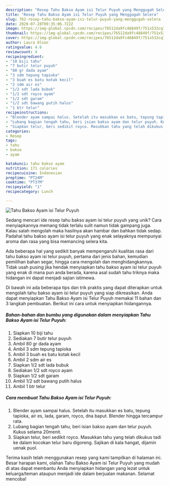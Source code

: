 ```yaml
---
description: "Resep Tahu Bakso Ayam isi Telur Puyuh yang Menggugah Selera"
title: "Resep Tahu Bakso Ayam isi Telur Puyuh yang Menggugah Selera"
slug: 762-resep-tahu-bakso-ayam-isi-telur-puyuh-yang-menggugah-selera
date: 2020-07-28T09:35:06.722Z
image: https://img-global.cpcdn.com/recipes/76512da9fc48849f/751x532cq70/tahu-bakso-ayam-isi-telur-puyuh-foto-resep-utama.jpg
thumbnail: https://img-global.cpcdn.com/recipes/76512da9fc48849f/751x532cq70/tahu-bakso-ayam-isi-telur-puyuh-foto-resep-utama.jpg
cover: https://img-global.cpcdn.com/recipes/76512da9fc48849f/751x532cq70/tahu-bakso-ayam-isi-telur-puyuh-foto-resep-utama.jpg
author: Laura Olson
ratingvalue: 4.6
reviewcount: 4
recipeingredient:
- "10 biji tahu"
- "7 butir telur puyuh"
- "80 gr dada ayam"
- "3 sdm tepung tapioka"
- "3 buah es batu kotak kecil"
- "2 sdm air es"
- "1/2 sdt lada bubuk"
- "1/2 sdt royco ayam"
- "1/2 sdt garam"
- "1/2 sdt bawang putih halus"
- "1 btr telur"
recipeinstructions:
- "Blender ayam sampai halus. Setelah itu masukkan es batu, tepung tapioka, air es, lada, garam, royco, dna baput. Blender hingga tercampur rata."
- "Lubang bagian tengah tahu, beri isian bakso ayam dan telur puyuh. Kukus selama 20menit."
- "Siapkan telur, beri sedikit royco. Masukkan tahu yang telah dikukus tadi ke dalam kocokan telur baru digoreng. Sajikan di kala hangat, dijamin uenak puol."
categories:
- Resep
tags:
- tahu
- bakso
- ayam

katakunci: tahu bakso ayam 
nutrition: 171 calories
recipecuisine: Indonesian
preptime: "PT24M"
cooktime: "PT37M"
recipeyield: "1"
recipecategory: Lunch

---
```



![Tahu Bakso Ayam isi Telur Puyuh](https://img-global.cpcdn.com/recipes/76512da9fc48849f/751x532cq70/tahu-bakso-ayam-isi-telur-puyuh-foto-resep-utama.jpg)

Sedang mencari ide resep tahu bakso ayam isi telur puyuh yang unik? Cara menyiapkannya memang tidak terlalu sulit namun tidak gampang juga. Kalau salah mengolah maka hasilnya akan hambar dan bahkan tidak sedap. Padahal tahu bakso ayam isi telur puyuh yang enak selayaknya mempunyai aroma dan rasa yang bisa memancing selera kita.

Ada beberapa hal yang sedikit banyak mempengaruhi kualitas rasa dari tahu bakso ayam isi telur puyuh, pertama dari jenis bahan, kemudian pemilihan bahan segar, hingga cara mengolah dan menghidangkannya. Tidak usah pusing jika hendak menyiapkan tahu bakso ayam isi telur puyuh yang enak di mana pun anda berada, karena asal sudah tahu triknya maka hidangan ini dapat menjadi sajian istimewa.




Di bawah ini ada beberapa tips dan trik praktis yang dapat diterapkan untuk mengolah tahu bakso ayam isi telur puyuh yang siap dikreasikan. Anda dapat menyiapkan Tahu Bakso Ayam isi Telur Puyuh memakai 11 bahan dan 3 langkah pembuatan. Berikut ini cara untuk menyiapkan hidangannya.

<!--inarticleads1-->

##### Bahan-bahan dan bumbu yang digunakan dalam menyiapkan Tahu Bakso Ayam isi Telur Puyuh:

1. Siapkan 10 biji tahu
1. Sediakan 7 butir telur puyuh
1. Ambil 80 gr dada ayam
1. Ambil 3 sdm tepung tapioka
1. Ambil 3 buah es batu kotak kecil
1. Ambil 2 sdm air es
1. Siapkan 1/2 sdt lada bubuk
1. Sediakan 1/2 sdt royco ayam
1. Siapkan 1/2 sdt garam
1. Ambil 1/2 sdt bawang putih halus
1. Ambil 1 btr telur




<!--inarticleads2-->

##### Cara membuat Tahu Bakso Ayam isi Telur Puyuh:

1. Blender ayam sampai halus. Setelah itu masukkan es batu, tepung tapioka, air es, lada, garam, royco, dna baput. Blender hingga tercampur rata.
1. Lubang bagian tengah tahu, beri isian bakso ayam dan telur puyuh. Kukus selama 20menit.
1. Siapkan telur, beri sedikit royco. Masukkan tahu yang telah dikukus tadi ke dalam kocokan telur baru digoreng. Sajikan di kala hangat, dijamin uenak puol.




Terima kasih telah menggunakan resep yang kami tampilkan di halaman ini. Besar harapan kami, olahan Tahu Bakso Ayam isi Telur Puyuh yang mudah di atas dapat membantu Anda menyiapkan hidangan yang lezat untuk keluarga/teman ataupun menjadi ide dalam berjualan makanan. Selamat mencoba!
